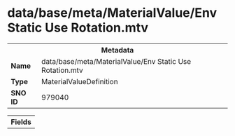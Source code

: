 <h1>data/base/meta/MaterialValue/Env Static Use Rotation.mtv</h1><table><tr><th colspan="100%">Metadata</th></tr><tr><td><b>Name</b></td><td>data/base/meta/MaterialValue/Env Static Use Rotation.mtv</td></tr><tr><td><b>Type</b></td><td>MaterialValueDefinition</td></tr><tr><td><b>SNO ID</b></td><td>979040</td></tr></table>

<table><tr><th colspan="100%">Fields</th></tr></table>

